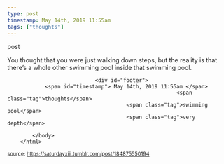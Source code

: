 ```yaml
---
type: post
timestamp: May 14th, 2019 11:55am
tags: ["thoughts"]
---
```

post

                    
You thought that you were just walking down steps, but the reality is that there’s a whole other swimming pool inside that swimming pool.

                
                
                
                
                
                
                                <div id="footer">
                <span id="timestamp"> May 14th, 2019 11:55am </span>
                                                          <span class="tag">thoughts</span>
                                          <span class="tag">swimming pool</span>
                                          <span class="tag">very depth</span>
                                                    
            </body>
        </html>

        
<small>source: https://saturdayxiii.tumblr.com/post/184875550194</small>